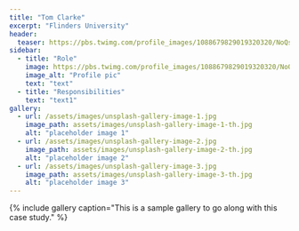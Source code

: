 ```yaml
---
title: "Tom Clarke"
excerpt: "Flinders University"
header:
  teaser: https://pbs.twimg.com/profile_images/1088679829019320320/NoQsXmT3_400x400.jpg
sidebar:
  - title: "Role"
    image: https://pbs.twimg.com/profile_images/1088679829019320320/NoQsXmT3_400x400.jpg
    image_alt: "Profile pic"
    text: "text"
  - title: "Responsibilities"
    text: "text1"
gallery:
  - url: /assets/images/unsplash-gallery-image-1.jpg
    image_path: assets/images/unsplash-gallery-image-1-th.jpg
    alt: "placeholder image 1"
  - url: /assets/images/unsplash-gallery-image-2.jpg
    image_path: assets/images/unsplash-gallery-image-2-th.jpg
    alt: "placeholder image 2"
  - url: /assets/images/unsplash-gallery-image-3.jpg
    image_path: assets/images/unsplash-gallery-image-3-th.jpg
    alt: "placeholder image 3"
---
```


{% include gallery caption="This is a sample gallery to go along with this case study." %}


